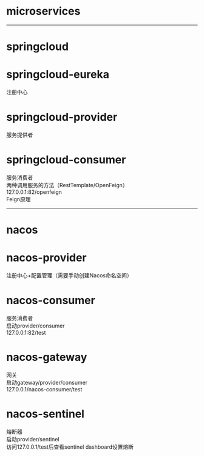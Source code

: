 # microservices

************************************************************************************************************************
# springcloud

# springcloud-eureka
注册中心<br>

# springcloud-provider
服务提供者<br>

# springcloud-consumer
服务消费者<br>
两种调用服务的方法（RestTemplate/OpenFeign）<br>
127.0.0.1:82/openfeign<br>
Feign原理<br>

******************************************************************************************
# nacos

# nacos-provider
注册中心+配置管理（需要手动创建Nacos命名空间）<br>

# nacos-consumer
服务消费者<br>
启动provider/consumer<br>
127.0.0.1:82/test<br>

# nacos-gateway
网关<br>
启动gateway/provider/consumer<br>
127.0.0.1/nacos-consumer/test<br>

# nacos-sentinel
熔断器<br>
启动provider/sentinel<br>
访问127.0.0.1/test后查看sentinel dashboard设置熔断<br>
